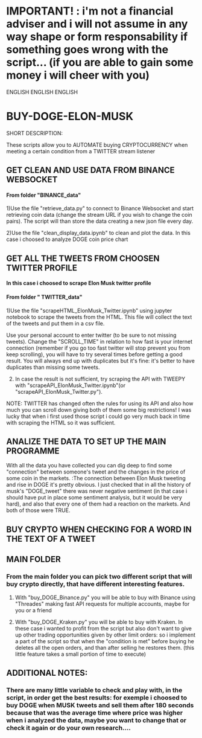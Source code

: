 # IMPORTANT! : i'm not a financial adviser and i will not assume in any way shape or form responsability if something goes wrong with the script... (if you are able to gain some money i will cheer with you)

ENGLISH ENGLISH ENGLISH
# BUY-DOGE-ELON-MUSK

SHORT DESCRIPTION:

These scripts allow you to AUTOMATE buying CRYPTOCURRENCY when meeting a certain condition from a TWITTER stream listener

## GET CLEAN AND USE DATA FROM BINANCE WEBSOCKET 
#### From folder "BINANCE_data"
1)Use the file "retrieve_data.py" to connect to Binance Websocket and start retrieving coin data (change the stream URL if you wish to change the coin pairs). The script will than store the data creating a new json file every day.

2)Use the file "clean_display_data.ipynb" to clean and plot the data. In this case i choosed to analyze DOGE coin price chart

## GET ALL THE TWEETS FROM CHOOSEN TWITTER PROFILE
#### In this case i choosed to scrape Elon Musk twitter profile

#### From folder " TWITTER_data"
1)Use the file "scrapeHTML_ElonMusk_Twitter.ipynb" using jupyter notebook to scrape the tweets from the HTML. This file will collect the text of the tweets and put them in a csv file.

Use your personal account to enter twitter (to be sure to not missing tweets). Change the "SCROLL_TIME" in relation to how fast is your internet connection (remember if you go too fast twitter will stop prevent you from keep scrolling), you will have to try several times before getting a good result. You will always end up with duplicates but it's fine: it's better to have duplicates than missing some tweets.

2) In case the result is not sufficient, try scraping the API with TWEEPY with "scrapeAPI_ElonMusk_Twitter.ipynb"(or "scrapeAPI_ElonMusk_Twitter.py"). 

NOTE: TWITTER has changed often the rules for using its API and also how much you can scroll down giving both of them some big restrictions! I was lucky that when i first used those script i could go very much back in time with scraping the HTML so it was sufficient.


## ANALIZE THE DATA TO SET UP THE MAIN PROGRAMME

With all the data you have collected you can dig deep to find some "connection" between someone's tweet and the changes in the price of some coin in the markets.
:The connection between Elon Musk tweeting and rise in DOGE it's pretty obvious. I just checked that in all the history of musk's "DOGE_tweet" there was never negative sentiment (in that case i should have put in place some sentiment analysis, but it would be very hard), and also that every one of them had a reaction on the markets. And both of those were TRUE.



## BUY CRYPTO WHEN CHECKING FOR A WORD IN THE TEXT OF A TWEET
## MAIN FOLDER

### From the main folder you can pick two different script that will buy crypto directly, that have different interesting features.

1) With "buy_DOGE_Binance.py" you will be able to buy with Binance using "Threades" making fast API requests for multiple accounts, maybe for you or a friend

2) With "buy_DOGE_Kraken.py" you will be able to buy with Kraken. In these case i wanted to profit from the script but also don't want to give up other trading opportunities given by other limit orders: so i implement a part of the script so that when the "condition is met" before buying he deletes all the open orders, and than after selling he restores them. (this little feature takes a small portion of time to execute)



## ADDITIONAL NOTES:
### There are many little variable to check and play with, in the script, in order get the best results: for exemple i choosed to buy DOGE when MUSK tweets and sell them after 180 seconds because that was the average time where price was higher when i analyzed the data, maybe you want to change that or check it again or do your own research....
